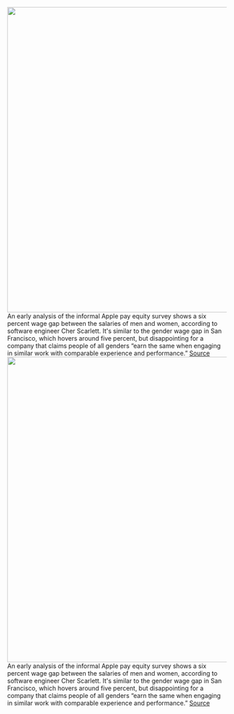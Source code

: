 <img src='https://cdn.vox-cdn.com/thumbor/QcrSO18K4LGqelC_ArwnanfPiok=/0x0:2040x1360/1200x800/filters:focal(857x517:1183x843)/cdn.vox-cdn.com/uploads/chorus_image/image/69764125/acastro_210429_1777_epicApple_0002.0.jpg' width='700px' /><br/>
An early analysis of the informal Apple pay equity survey shows a six percent wage gap between the salaries of men and women, according to software engineer Cher Scarlett. It's similar to the gender wage gap in San Francisco, which hovers around five percent, but disappointing for a company that claims people of all genders “earn the same when engaging in similar work with comparable experience and performance.”
<a href='https://www.theverge.com/2021/8/23/22633141/apple-pay-equity-survey-results-wage-gap'> Source <a/><img src='https://cdn.vox-cdn.com/thumbor/QcrSO18K4LGqelC_ArwnanfPiok=/0x0:2040x1360/1200x800/filters:focal(857x517:1183x843)/cdn.vox-cdn.com/uploads/chorus_image/image/69764125/acastro_210429_1777_epicApple_0002.0.jpg' width='700px' /><br/>
An early analysis of the informal Apple pay equity survey shows a six percent wage gap between the salaries of men and women, according to software engineer Cher Scarlett. It's similar to the gender wage gap in San Francisco, which hovers around five percent, but disappointing for a company that claims people of all genders “earn the same when engaging in similar work with comparable experience and performance.”
<a href='https://www.theverge.com/2021/8/23/22633141/apple-pay-equity-survey-results-wage-gap'> Source <a/>